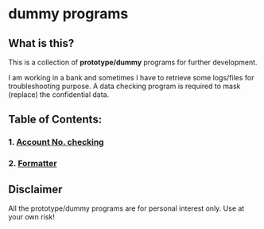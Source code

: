 # dummy programs

## What is this?
This is a collection of **prototype/dummy** programs for further development.

I am working in a bank and sometimes I have to retrieve some logs/files for troubleshooting purpose.
A data checking program is required to mask (replace) the confidential data.

## Table of Contents:
### 1. [Account No. checking](accno-checking-program)

### 2. [Formatter](formatter)

## Disclaimer
All the prototype/dummy programs are for personal interest only.
Use at your own risk!

